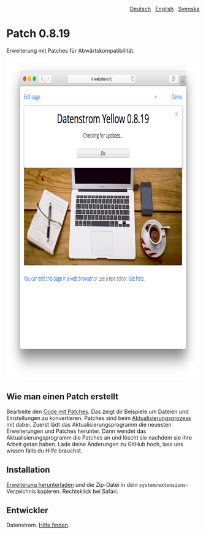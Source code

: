 <p align="right"><a href="README-de.md">Deutsch</a> &nbsp; <a href="README.md">English</a> &nbsp; <a href="README-sv.md">Svenska</a></p>

# Patch 0.8.19

Erweiterung mit Patches für Abwärtskompatibilität.

<p align="center"><img src="patch-screenshot.png?raw=true" width="795" height="836" alt="Bildschirmfoto"></p>

## Wie man einen Patch erstellt

Bearbeite den [Code mit Patches](https://github.com/datenstrom/yellow-extensions/blob/master/source/patch/patch.php). Das zeigt dir Beispiele um Dateien und Einstellungen zu konvertieren. Patches sind beim [Aktualisierungsprozess](https://github.com/datenstrom/yellow-extensions/tree/master/source/update/README-de.md) mit dabei. Zuerst lädt das Aktualisierungsprogramm die neuesten Erweiterungen und Patches herunter. Dann wendet das Aktualisierungsprogramm die Patches an und löscht sie nachdem sie ihre Arbeit getan haben. Lade deine Änderungen zu GitHub hoch, lass uns wissen falls du Hilfe brauchst.

## Installation

[Erweiterung herunterladen](https://github.com/datenstrom/yellow-extensions/raw/master/zip/patch.zip) und die Zip-Datei in dein `system/extensions`-Verzeichnis kopieren. Rechtsklick bei Safari.

## Entwickler

Datenstrom. [Hilfe finden](https://datenstrom.se/de/yellow/help/).

